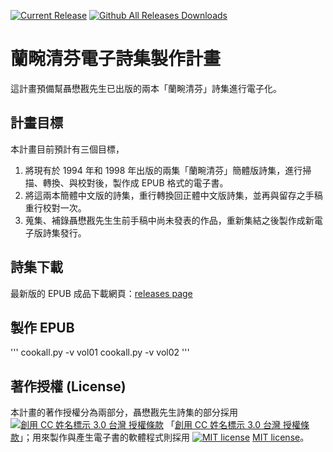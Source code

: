 [![Current Release](https://img.shields.io/github/release/jlnieh/sweetsmelloforchid.svg)](https://github.com/jlnieh/sweetsmelloforchid/releases/latest)
[![Github All Releases Downloads](https://img.shields.io/github/downloads/jlnieh/sweetsmelloforchid/total.svg?colorB=A9A9A9)](https://github.com/jlnieh/sweetsmelloforchid/releases/)

# 蘭畹清芬電子詩集製作計畫
這計畫預備幫聶懋戡先生已出版的兩本「蘭畹清芬」詩集進行電子化。

## 計畫目標
本計畫目前預計有三個目標，
1. 將現有於 1994 年和 1998 年出版的兩集「蘭畹清芬」簡體版詩集，進行掃描、轉換、與校對後，製作成 EPUB 格式的電子書。
2. 將這兩本簡體中文版的詩集，重行轉換回正體中文版詩集，並再與留存之手稿重行校對一次。
3. 蒐集、補錄聶懋戡先生生前手稿中尚未發表的作品，重新集結之後製作成新電子版詩集發行。

## 詩集下載
最新版的 EPUB 成品下載網頁：[releases page](https://github.com/jlnieh/sweetsmelloforchid/releases)

## 製作 EPUB
'''
cookall.py -v vol01
cookall.py -v vol02
'''

## 著作授權 (License)
本計畫的著作授權分為兩部分，聶懋戡先生詩集的部分採用 [![創用 CC 姓名標示 3.0 台灣 授權條款](https://i.creativecommons.org/l/by/3.0/tw/88x31.png)](https://creativecommons.org/licenses/by/3.0/tw//) 「[創用 CC 姓名標示 3.0 台灣 授權條款](https://creativecommons.org/licenses/by/3.0/tw//)」；用來製作與產生電子書的軟體程式則採用 [![MIT license](https://img.shields.io/github/license/jlnieh/sweetsmelloforchid.svg)](LICENSE) [MIT license](LICENSE)。

